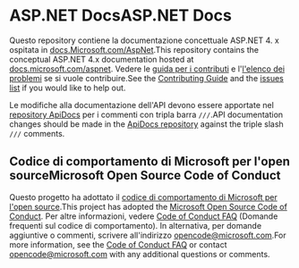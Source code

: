 # <a name="aspnet-docs"></a><span data-ttu-id="c4a7f-101">ASP.NET Docs</span><span class="sxs-lookup"><span data-stu-id="c4a7f-101">ASP.NET Docs</span></span>

<span data-ttu-id="c4a7f-102">Questo repository contiene la documentazione concettuale ASP.NET 4. x ospitata in [docs.Microsoft.com/AspNet](https://docs.microsoft.com/aspnet).</span><span class="sxs-lookup"><span data-stu-id="c4a7f-102">This repository contains the conceptual ASP.NET 4.x documentation hosted at [docs.microsoft.com/aspnet](https://docs.microsoft.com/aspnet).</span></span> <span data-ttu-id="c4a7f-103">Vedere le [guida per i contributi](CONTRIBUTING.md) e l'[l'elenco dei problemi](https://github.com/dotnet/AspNetDocs/issues) se si vuole contribuire.</span><span class="sxs-lookup"><span data-stu-id="c4a7f-103">See the [Contributing Guide](CONTRIBUTING.md) and the [issues list](https://github.com/dotnet/AspNetDocs/issues) if you would like to help out.</span></span>

<span data-ttu-id="c4a7f-104">Le modifiche alla documentazione dell'API devono essere apportate nel [repository ApiDocs](https://github.com/aspnet/ApiDocs) per i commenti con tripla barra `///`.</span><span class="sxs-lookup"><span data-stu-id="c4a7f-104">API documentation changes should be made in the [ApiDocs repository](https://github.com/aspnet/ApiDocs) against the triple slash `///` comments.</span></span>

## <a name="microsoft-open-source-code-of-conduct"></a><span data-ttu-id="c4a7f-105">Codice di comportamento di Microsoft per l'open source</span><span class="sxs-lookup"><span data-stu-id="c4a7f-105">Microsoft Open Source Code of Conduct</span></span>

<span data-ttu-id="c4a7f-106">Questo progetto ha adottato il [codice di comportamento di Microsoft per l'open source](https://opensource.microsoft.com/codeofconduct/).</span><span class="sxs-lookup"><span data-stu-id="c4a7f-106">This project has adopted the [Microsoft Open Source Code of Conduct](https://opensource.microsoft.com/codeofconduct/).</span></span>
<span data-ttu-id="c4a7f-107">Per altre informazioni, vedere [Code of Conduct FAQ](https://opensource.microsoft.com/codeofconduct/faq/) (Domande frequenti sul codice di comportamento). In alternativa, per domande aggiuntive o commenti, scrivere all'indirizzo [opencode@microsoft.com](mailto:opencode@microsoft.com).</span><span class="sxs-lookup"><span data-stu-id="c4a7f-107">For more information, see the [Code of Conduct FAQ](https://opensource.microsoft.com/codeofconduct/faq/) or contact [opencode@microsoft.com](mailto:opencode@microsoft.com) with any additional questions or comments.</span></span>
